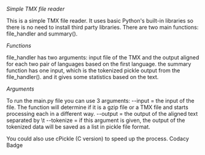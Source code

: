 *Simple TMX file reader*

This is a simple TMX file reader. It uses basic Python's built-in libraries so there is no need to install third party libraries.
There are two main functions: file_handler and summary().

*Functions*

file_handler has two arguments: input file of the TMX and the output aligned for each two pair of languages based on the first language.
the summary function has one input, which is the tokenized pickle output from the file_handler(). and it gives some statistics based on the text.

*Arguments*

To run the main.py file you can use 3 arguments:
--input = the input of the file. The function will determine if it is a gzip file or a TMX file and starts processing each in a different way.
--output = the output of the aligned text separated by \t
--tokenize = if this argument is given, the output of the tokenized data will be saved as a list in pickle file format.


You could also use cPickle (C version) to speed up the process.
Codacy Badge

